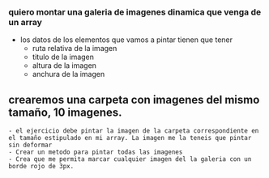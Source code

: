### quiero montar una galeria de imagenes dinamica que venga de un array

- los datos de los elementos que vamos a pintar tienen que tener
    - ruta relativa de la imagen
    - titulo de la imagen
    - altura de la imagen
    - anchura de la imagen

## crearemos una carpeta con imagenes del mismo tamaño, 10 imagenes.

    - el ejercicio debe pintar la imagen de la carpeta correspondiente en el tamaño estipulado en mi array. La imagen me la teneis que pintar sin deformar
    - Crear un metodo para pintar todas las imagenes
    - Crea que me permita marcar cualquier imagen del la galeria con un borde rojo de 3px.


